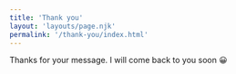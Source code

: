 ```yaml
---
title: 'Thank you'
layout: 'layouts/page.njk'
permalink: '/thank-you/index.html'
---
```


Thanks for your message. I will come back to you soon 😀